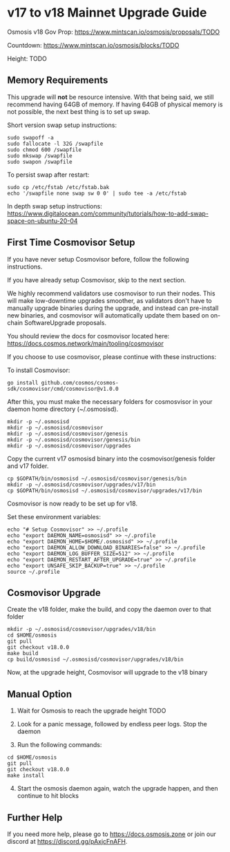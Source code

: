# v17 to v18 Mainnet Upgrade Guide

Osmosis v18 Gov Prop: <https://www.mintscan.io/osmosis/proposals/TODO>

Countdown: <https://www.mintscan.io/osmosis/blocks/TODO>

Height: TODO

## Memory Requirements

This upgrade will **not** be resource intensive. With that being said, we still recommend having 64GB of memory. If having 64GB of physical memory is not possible, the next best thing is to set up swap.

Short version swap setup instructions:

``` {.sh}
sudo swapoff -a
sudo fallocate -l 32G /swapfile
sudo chmod 600 /swapfile
sudo mkswap /swapfile
sudo swapon /swapfile
```

To persist swap after restart:

``` {.sh}
sudo cp /etc/fstab /etc/fstab.bak
echo '/swapfile none swap sw 0 0' | sudo tee -a /etc/fstab
```

In depth swap setup instructions:
<https://www.digitalocean.com/community/tutorials/how-to-add-swap-space-on-ubuntu-20-04>

## First Time Cosmovisor Setup

If you have never setup Cosmovisor before, follow the following instructions.

If you have already setup Cosmovisor, skip to the next section.

We highly recommend validators use cosmovisor to run their nodes. This
will make low-downtime upgrades smoother, as validators don't have to
manually upgrade binaries during the upgrade, and instead can
pre-install new binaries, and cosmovisor will automatically update them
based on on-chain SoftwareUpgrade proposals.

You should review the docs for cosmovisor located here:
<https://docs.cosmos.network/main/tooling/cosmovisor>

If you choose to use cosmovisor, please continue with these
instructions:

To install Cosmovisor:

``` {.sh}
go install github.com/cosmos/cosmos-sdk/cosmovisor/cmd/cosmovisor@v1.0.0
```

After this, you must make the necessary folders for cosmosvisor in your
daemon home directory (\~/.osmosisd).

``` {.sh}
mkdir -p ~/.osmosisd
mkdir -p ~/.osmosisd/cosmovisor
mkdir -p ~/.osmosisd/cosmovisor/genesis
mkdir -p ~/.osmosisd/cosmovisor/genesis/bin
mkdir -p ~/.osmosisd/cosmovisor/upgrades
```

Copy the current v17 osmosisd binary into the
cosmovisor/genesis folder and v17 folder.

```{.sh}
cp $GOPATH/bin/osmosisd ~/.osmosisd/cosmovisor/genesis/bin
mkdir -p ~/.osmosisd/cosmovisor/upgrades/v17/bin
cp $GOPATH/bin/osmosisd ~/.osmosisd/cosmovisor/upgrades/v17/bin
```

Cosmovisor is now ready to be set up for v18.

Set these environment variables:

```{.sh}
echo "# Setup Cosmovisor" >> ~/.profile
echo "export DAEMON_NAME=osmosisd" >> ~/.profile
echo "export DAEMON_HOME=$HOME/.osmosisd" >> ~/.profile
echo "export DAEMON_ALLOW_DOWNLOAD_BINARIES=false" >> ~/.profile
echo "export DAEMON_LOG_BUFFER_SIZE=512" >> ~/.profile
echo "export DAEMON_RESTART_AFTER_UPGRADE=true" >> ~/.profile
echo "export UNSAFE_SKIP_BACKUP=true" >> ~/.profile
source ~/.profile
```

## Cosmovisor Upgrade

Create the v18 folder, make the build, and copy the daemon over to that folder

```{.sh}
mkdir -p ~/.osmosisd/cosmovisor/upgrades/v18/bin
cd $HOME/osmosis
git pull
git checkout v18.0.0
make build
cp build/osmosisd ~/.osmosisd/cosmovisor/upgrades/v18/bin
```

Now, at the upgrade height, Cosmovisor will upgrade to the v18 binary

## Manual Option

1. Wait for Osmosis to reach the upgrade height TODO

2. Look for a panic message, followed by endless peer logs. Stop the daemon

3. Run the following commands:

```{.sh}
cd $HOME/osmosis
git pull
git checkout v18.0.0
make install
```

4. Start the osmosis daemon again, watch the upgrade happen, and then continue to hit blocks

## Further Help

If you need more help, please go to <https://docs.osmosis.zone> or join
our discord at <https://discord.gg/pAxjcFnAFH>.